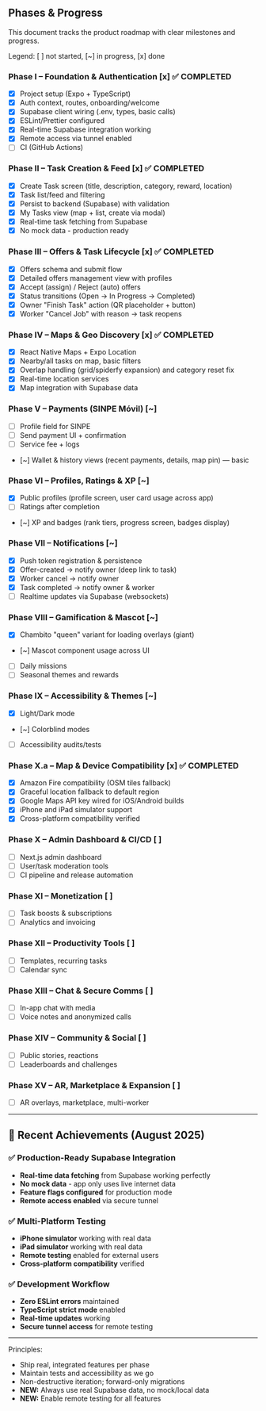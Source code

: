 ## Phases & Progress

This document tracks the product roadmap with clear milestones and progress.

Legend: [ ] not started, [~] in progress, [x] done

### Phase I – Foundation & Authentication [x] ✅ COMPLETED
- [x] Project setup (Expo + TypeScript)
- [x] Auth context, routes, onboarding/welcome
- [x] Supabase client wiring (.env, types, basic calls)
- [x] ESLint/Prettier configured
- [x] Real-time Supabase integration working
- [x] Remote access via tunnel enabled
- [ ] CI (GitHub Actions)

### Phase II – Task Creation & Feed [x] ✅ COMPLETED
- [x] Create Task screen (title, description, category, reward, location)
- [x] Task list/feed and filtering
- [x] Persist to backend (Supabase) with validation
- [x] My Tasks view (map + list, create via modal)
- [x] Real-time task fetching from Supabase
- [x] No mock data - production ready

### Phase III – Offers & Task Lifecycle [x] ✅ COMPLETED
- [x] Offers schema and submit flow
- [x] Detailed offers management view with profiles
- [x] Accept (assign) / Reject (auto) offers
- [x] Status transitions (Open → In Progress → Completed)
- [x] Owner "Finish Task" action (QR placeholder + button)
- [x] Worker "Cancel Job" with reason → task reopens

### Phase IV – Maps & Geo Discovery [x] ✅ COMPLETED
- [x] React Native Maps + Expo Location
- [x] Nearby/all tasks on map, basic filters
- [x] Overlap handling (grid/spiderfy expansion) and category reset fix
- [x] Real-time location services
- [x] Map integration with Supabase data

### Phase V – Payments (SINPE Móvil) [~]
- [ ] Profile field for SINPE
- [ ] Send payment UI + confirmation
- [ ] Service fee + logs
- [~] Wallet & history views (recent payments, details, map pin) — basic

### Phase VI – Profiles, Ratings & XP [~]
- [x] Public profiles (profile screen, user card usage across app)
- [ ] Ratings after completion
- [~] XP and badges (rank tiers, progress screen, badges display)

### Phase VII – Notifications [~]
- [x] Push token registration & persistence
- [x] Offer-created → notify owner (deep link to task)
- [x] Worker cancel → notify owner
- [x] Task completed → notify owner & worker
- [ ] Realtime updates via Supabase (websockets)

### Phase VIII – Gamification & Mascot [~]
- [x] Chambito "queen" variant for loading overlays (giant)
- [~] Mascot component usage across UI
- [ ] Daily missions
- [ ] Seasonal themes and rewards

### Phase IX – Accessibility & Themes [~]
- [x] Light/Dark mode
- [~] Colorblind modes
- [ ] Accessibility audits/tests

### Phase X.a – Map & Device Compatibility [x] ✅ COMPLETED
- [x] Amazon Fire compatibility (OSM tiles fallback)
- [x] Graceful location fallback to default region
- [x] Google Maps API key wired for iOS/Android builds
- [x] iPhone and iPad simulator support
- [x] Cross-platform compatibility verified

### Phase X – Admin Dashboard & CI/CD [ ]
- [ ] Next.js admin dashboard
- [ ] User/task moderation tools
- [ ] CI pipeline and release automation

### Phase XI – Monetization [ ]
- [ ] Task boosts & subscriptions
- [ ] Analytics and invoicing

### Phase XII – Productivity Tools [ ]
- [ ] Templates, recurring tasks
- [ ] Calendar sync

### Phase XIII – Chat & Secure Comms [ ]
- [ ] In-app chat with media
- [ ] Voice notes and anonymized calls

### Phase XIV – Community & Social [ ]
- [ ] Public stories, reactions
- [ ] Leaderboards and challenges

### Phase XV – AR, Marketplace & Expansion [ ]
- [ ] AR overlays, marketplace, multi-worker

---

## 🎉 Recent Achievements (August 2025)

### ✅ Production-Ready Supabase Integration
- **Real-time data fetching** from Supabase working perfectly
- **No mock data** - app only uses live internet data
- **Feature flags configured** for production mode
- **Remote access enabled** via secure tunnel

### ✅ Multi-Platform Testing
- **iPhone simulator** working with real data
- **iPad simulator** working with real data  
- **Remote testing** enabled for external users
- **Cross-platform compatibility** verified

### ✅ Development Workflow
- **Zero ESLint errors** maintained
- **TypeScript strict mode** enabled
- **Real-time updates** working
- **Secure tunnel access** for remote testing

---

Principles:
- Ship real, integrated features per phase
- Maintain tests and accessibility as we go
- Non-destructive iteration; forward-only migrations
- **NEW:** Always use real Supabase data, no mock/local data
- **NEW:** Enable remote testing for all features
